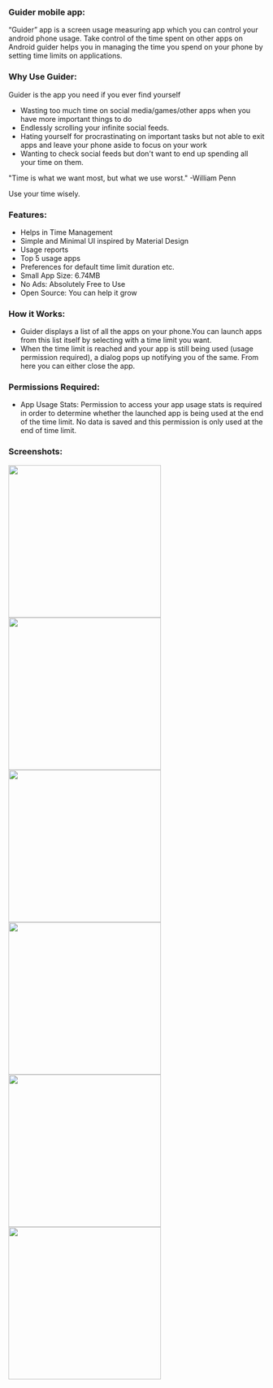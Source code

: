 ### **Guider mobile app:**

“Guider” app is a screen usage measuring app which you can control your android phone usage.
Take control of the time spent on other apps on Android guider helps you in managing the time you spend on your phone by setting time limits on applications.

### **Why Use Guider:**

Guider is the app you need if you ever find yourself

- Wasting too much time on social media/games/other apps when you have more important things to do 
- Endlessly scrolling your infinite social feeds.
- Hating yourself for procrastinating on important tasks but not able to exit apps and leave your phone aside to focus on your work 
- Wanting to check social feeds but don't want to end up spending all your time on them.

"Time is what we want most, but what we use worst." -William Penn

Use your time wisely.

### **Features:**

- Helps in Time Management 
- Simple and Minimal UI inspired by Material Design  
- Usage reports 
- Top 5 usage apps 
- Preferences for default time limit duration etc. 
- Small App Size: 6.74MB 
- No Ads: Absolutely Free to Use 
- Open Source: You can help it grow

### **How it Works:**

- Guider displays a list of all the apps on your phone.You can launch apps from this list itself by selecting with a time limit you want. 
- When the time limit is reached and your app is still being used (usage permission required), a dialog pops up notifying you of the same. From here you can either close the app. 

### **Permissions Required:**

- App Usage Stats: Permission to access your app usage stats is required in order to determine whether the launched app is being used at the end of the time limit.
No data is saved and this permission is only used at the end of time limit. 

### **Screenshots:**

<img src ="screenshots/start.jpeg" width="300" heigth="400">   <img src ="screenshots/home.jpeg" width="300" heigth="400"> <img src ="screenshots/report.jpeg" width="300" heigth="400">
<img src ="screenshots/summery.jpeg" width="300" heigth="400">   <img src ="screenshots/schedule_time.jpeg" width="300" heigth="400"> <img src ="screenshots/notification.jpeg" width="300" heigth="400">

